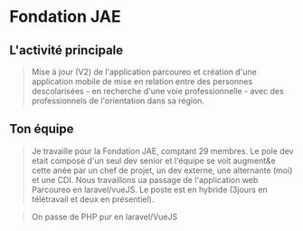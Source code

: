 # Fondation JAE

## L'activité principale
> Mise à jour (V2) de l'application parcoureo et création d'une application mobile de mise en relation entre des personnes descolarisées - en recherche d'une voie professionnelle - avec des professionnels de l'orientation dans sa région.


## Ton équipe

> Je travaille pour la Fondation JAE, comptant 29 membres. Le pole dev etait composé d'un seul dev senior et l'équipe se voit augment&e cette anée par un chef de projet, un dev externe, une alternante (moi) et une CDI. Nous travaillons ua passage de l'application web Parcoureo en laravel/vueJS. Le poste est en hybride (3jours en télétravail et deux en présentiel). 

> On passe de PHP pur en laravel/VueJS

